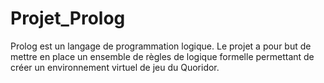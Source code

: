 # Projet_Prolog
Prolog est un langage de programmation logique. Le projet a pour but de mettre en place un ensemble de règles de logique formelle permettant de créer un environnement virtuel de jeu du Quoridor. 
